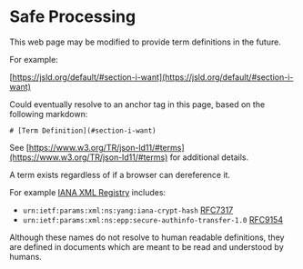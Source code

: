 # Safe Processing

This web page may be modified to provide term definitions in the future.

For example:

[https://jsld.org/default/#section-i-want](https://jsld.org/default/#section-i-want)

Could eventually resolve to an anchor tag in this page, based on the following markdown:

```
# [Term Definition](#section-i-want)
```

See [https://www.w3.org/TR/json-ld11/#terms](https://www.w3.org/TR/json-ld11/#terms) for additional details.

A term exists regardless of if a browser can dereference it.

For example [IANA XML Registry](https://www.iana.org/assignments/xml-registry/xml-registry.xhtml#ns) includes:

- `urn:ietf:params:xml:ns:yang:iana-crypt-hash` [RFC7317](https://www.iana.org/go/rfc7317)
- `urn:ietf:params:xml:ns:epp:secure-authinfo-transfer-1.0` [RFC9154](https://www.iana.org/go/rfc9154)

Although these names do not resolve to human readable definitions, they are defined in documents which are meant to be read and understood by humans.